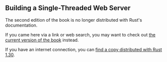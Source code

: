 ## Building a Single-Threaded Web Server

The second edition of the book is no longer distributed with Rust's documentation.

If you came here via a link or web search, you may want to check out [the current
version of the book](/src/ch21-01-single-threaded.md) instead.

If you have an internet connection, you can [find a copy distributed with
Rust
1.30](https://doc.rust-lang.org/1.30.0/book/second-edition/ch20-01-single-threaded.html).
